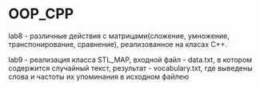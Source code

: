 # OOP_CPP
lab8 - различные действия с матрицами(сложение, умножение, транспонирование, сравнение), реализованное на класах С++.

lab9 - реализация класса STL_MAP, входной файл - data.txt, в котором содержится случайный текст, результат - vocabulary.txt, где выведены слова и частоты их упоминания в исходном файлею
